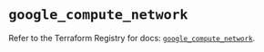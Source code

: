 # `google_compute_network`

Refer to the Terraform Registry for docs: [`google_compute_network`](https://registry.terraform.io/providers/hashicorp/google/6.17.0/docs/resources/compute_network).
